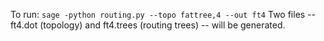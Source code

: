 To run:
    ```
    sage -python routing.py --topo fattree,4 --out ft4
    ```
Two files -- ft4.dot (topology) and ft4.trees (routing trees) -- will be generated.
